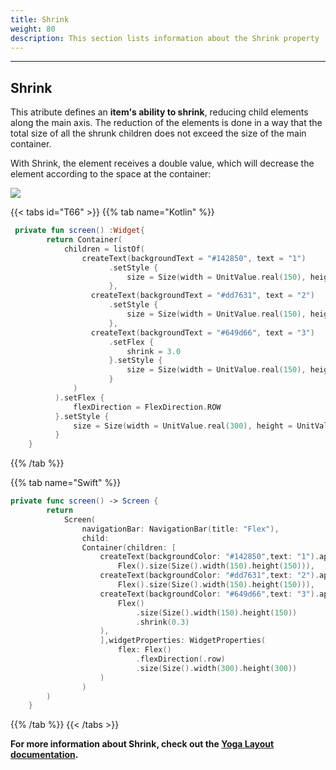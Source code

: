 ```yaml
---
title: Shrink
weight: 80
description: This section lists information about the Shrink property
---
```


---

## Shrink

This atribute defines an **item's ability to shrink**, reducing child elements along the main axis. The reduction of the elements is done in a way that the total size of all the shrunk children does not exceed the size of the main container.

With Shrink, the element receives a double value, which will decrease the element according to the space at the container:

![](https://lh5.googleusercontent.com/30mBYNqNtZf0Lp1Zw4dr8dkZW5PsOtxqHtqkgbPLZNbU6g8xFs0QmGh5ip66WlU5cHSqtdBWduGuwrLGyGp2uYkkAw6GLXpaf-ZRNORNJywill9WCTZIlRAva9_s5G30MJCh-rOS)

{{< tabs id="T66" >}}
{{% tab name="Kotlin" %}}

```kotlin
 private fun screen() :Widget{
        return Container(
            children = listOf(
                createText(backgroundText = "#142850", text = "1")
                      .setStyle {
                          size = Size(width = UnitValue.real(150), height = UnitValue.real(150))
                      },
                  createText(backgroundText = "#dd7631", text = "2")
                      .setStyle {
                          size = Size(width = UnitValue.real(150), height = UnitValue.real(150))
                      },
                  createText(backgroundText = "#649d66", text = "3")
                      .setFlex {
                          shrink = 3.0
                      }.setStyle {
                          size = Size(width = UnitValue.real(150), height = UnitValue.real(150))
                      }
              )
          ).setFlex {
              flexDirection = FlexDirection.ROW
          }.setStyle {
              size = Size(width = UnitValue.real(300), height = UnitValue.real(300))
          }
    }
```

{{% /tab %}}

{{% tab name="Swift" %}}

```swift
private func screen() -> Screen {
        return
            Screen(
                navigationBar: NavigationBar(title: "Flex"),
                child:
                Container(children: [
                    createText(backgroundColor: "#142850",text: "1").applyFlex(
                        Flex().size(Size().width(150).height(150))),
                    createText(backgroundColor: "#dd7631",text: "2").applyFlex(
                        Flex().size(Size().width(150).height(150))),
                    createText(backgroundColor: "#649d66",text: "3").applyFlex(
                        Flex()
                            .size(Size().width(150).height(150))
                            .shrink(0.3)
                    ),
                    ],widgetProperties: WidgetProperties(
                        flex: Flex()
                            .flexDirection(.row)
                            .size(Size().width(300).height(300))
                    )
                )
        )
    }
```

{{% /tab %}}
{{< /tabs >}}

**For more information about Shrink, check out the [**Yoga Layout documentation**](https://yogalayout.com/flex/).**
